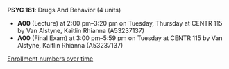 **PSYC 181**: Drugs And Behavior (4 units)

- **A00** (Lecture) at 2:00 pm–3:20 pm on Tuesday, Thursday at CENTR 115 by Van Alstyne, Kaitlin Rhianna (A53237137)
- **A00** (Final Exam) at 3:00 pm–5:59 pm on Tuesday at CENTR 115 by Van Alstyne, Kaitlin Rhianna (A53237137)

[Enrollment numbers over time](./PSYC181.tsv)
